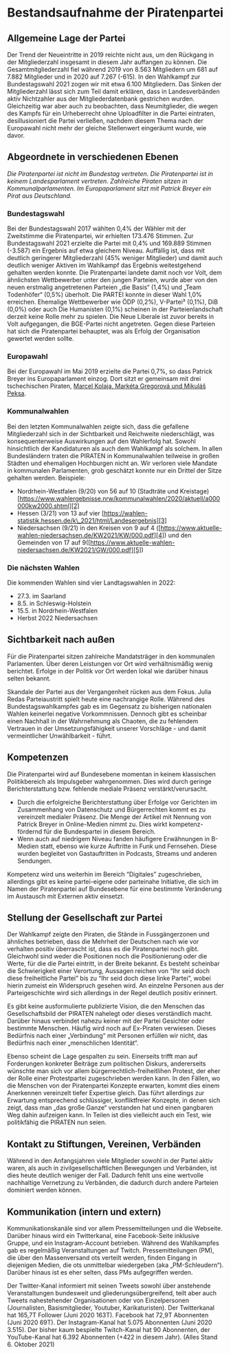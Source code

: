 # Bestandsaufnahme der Piratenpartei

## Allgemeine Lage der Partei

Der Trend der Neueintritte in 2019 reichte nicht aus, um den Rückgang in der Mitgliederzahl insgesamt in diesem Jahr auffangen zu können. Die Gesamtmitgliederzahl fiel während 2019 von 8.563 Mitgliedern um 681 auf 7.882 Mitglieder und in 2020 auf 7.267 (-615). In den Wahlkampf zur Bundestagswahl 2021 zogen wir mit etwa 6.100 Mitgliedern. Das Sinken der Mitgliederzahl lässt sich zum Teil damit erklären, dass in Landesverbänden aktiv Nichtzahler aus der Mitgliederdatenbank gestrichen wurden. Gleichzeitig war aber auch zu beobachten, dass Neumitglieder, die wegen des Kampfs für ein Urheberrecht ohne Uploadfilter in die Partei eintraten, desillusioniert die Partei verließen, nachdem diesem Thema nach der Europawahl nicht mehr der gleiche Stellenwert eingeräumt wurde, wie davor.

## Abgeordnete in verschiedenen Ebenen

_Die Piratenpartei ist nicht im Bundestag vertreten. Die Piratenpartei ist in keinem Landesparlament vertreten. Zahlreiche Piraten sitzen in Kommunalparlamenten. Im Europaparlament sitzt mit Patrick Breyer ein Pirat aus Deutschland._

### Bundestagswahl
Bei der Bundestagswahl 2017 wählten 0,4% der Wähler mit der Zweitstimme die Piratenpartei, wir erhielten 173.476 Stimmen. Zur Bundestagswahl 2021 erzielte die Partei mit 0,4% und 169.889 Stimmen (-3.587) ein Ergebnis auf etwa gleichem Niveau. Auffällig ist, dass mit deutlich geringerer Mitgliederzahl (45% weniger Mitglieder) und damit auch deutlich weniger Aktiven im Wahlkampf das Ergebnis weitestgehend gehalten werden konnte. 
Die Piratenpartei landete damit noch vor Volt, dem ähnlichsten Wettbewerber unter den jungen Parteien, wurde aber von den neuen erstmalig angetretenen Parteien „die Basis“ (1,4%) und „Team Todenhöfer“ (0,5%) überholt. Die PARTEI konnte in dieser Wahl 1,0% erreichen. 
Ehemalige Wettbewerber wie ÖDP (0,2%), V-Partei³ (0,1%), DiB (0,0%) oder auch Die Humanisten (0,1%) scheinen in der Parteienlandschaft derzeit keine Rolle mehr zu spielen. Die Neue Liberale ist zuvor bereits in Volt aufgegangen, die BGE-Partei nicht angetreten. Gegen diese Parteien hat sich die Piratenpartei behauptet, was als Erfolg der Organisation gewertet werden sollte.

### Europawahl
Bei der Europawahl im Mai 2019 erzielte die Partei 0,7%, so dass Patrick Breyer ins Europaparlament einzog. Dort sitzt er gemeinsam mit drei tschechischen Piraten, [Marcel Kolaja, Markéta Gregorová und Mikuláš Peksa][1].

### Kommunalwahlen
Bei den letzten Kommunalwahlen zeigte sich, dass die gefallene Mitgliederzahl sich in der Sichtbarkeit und Reichweite niederschlägt, was konsequenterweise Auswirkungen auf den Wahlerfolg hat. Sowohl hinsichtlich der Kandidaturen als auch dem Wahlkampf als solchem. In allen Bundesländern traten die PIRATEN in Kommunalwahlen teilweise in großen Städten und ehemaligen Hochburgen nicht an. Wir verloren viele Mandate in kommunalen Parlamenten, grob geschätzt konnte nur ein Drittel der Sitze gehalten werden. 
Beispiele:
* Nordrhein-Westfalen (9/20) von 56 auf 10 (Stadträte und Kreistage)[https://www.wahlergebnisse.nrw/kommunalwahlen/2020/aktuell/a000000kw2000.shtml][2]
* Hessen (3/21) von 13 auf vier [https://wahlen-statistik.hessen.de/k\_2021/html/Landesergebnis][3]
* Niedersachsen (9/21) in den Kreisen von 9 auf 4 ([https://www.aktuelle-wahlen-niedersachsen.de/KW2021/KW/000.pdf][4]) und den Gemeinden von 17 auf 9([https://www.aktuelle-wahlen-niedersachsen.de/KW2021/GW/000.pdf][5])
### Die nächsten Wahlen
Die kommenden Wahlen sind vier Landtagswahlen in 2022:
- 27.3. im Saarland
- 8.5. in Schleswig-Holstein
- 15.5. in Nordrhein-Westfalen
- Herbst 2022 Niedersachsen  

## Sichtbarkeit nach außen

Für die Piratenpartei sitzen zahlreiche Mandatsträger in den kommunalen Parlamenten. Über deren Leistungen vor Ort wird verhältnismäßig wenig berichtet. Erfolge in der Politik vor Ort werden lokal wie darüber hinaus selten bekannt.

Skandale der Partei aus der Vergangenheit rücken aus dem Fokus. Julia Redas Parteiaustritt spielt heute eine nachrangige Rolle. Während des Bundestagswahlkampfes gab es im Gegensatz zu bisherigen nationalen Wahlen keinerlei negative Vorkommnissen. Dennoch gibt es scheinbar einen Nachhall in der Wahrnehmung als Chaoten, die zu fehlendem Vertrauen in der Umsetzungsfähigkeit unserer Vorschläge - und damit vermeintlicher Unwählbarkeit - führt. 

## Kompetenzen

Die Piratenpartei wird auf Bundesebene momentan in keinem klassischen Politikbereich als Impulsgeber wahrgenommen. Dies wird durch geringe Berichterstattung bzw. fehlende mediale Präsenz verstärkt/verursacht.

- Durch die erfolgreiche Berichterstattung über Erfolge vor Gerichten im Zusammenhang von Datenschutz und Bürgerrechten kommt es zu vereinzelt medialer Präsenz. Die Menge der Artikel mit Nennung von Patrick Breyer in Online-Medien nimmt zu.  Dies wirkt kompetenz-fördernd für die Bundespartei in diesem Bereich.
- Wenn auch auf niedrigem Niveau fanden häufigere Erwähnungen in B-Medien statt, ebenso wie kurze Auftritte in Funk und Fernsehen. Diese wurden begleitet von Gastauftritten in Podcasts, Streams und anderen Sendungen.

Kompetenz wird uns weiterhin im Bereich “Digitales” zugeschrieben, allerdings gibt es keine partei-eigene oder parteinahe Initiative, die sich im Namen der Piratenpartei auf Bundesebene für eine bestimmte Veränderung im Austausch mit Externen aktiv einsetzt.

## Stellung der Gesellschaft zur Partei

Der Wahlkampf zeigte den Piraten, die Stände in Fussgängerzonen und ähnliches betrieben, dass die Mehrheit der Deutschen nach wie vor verhalten positiv überrascht ist, dass es die Piratenpartei noch gibt. Gleichwohl sind weder die Positionen noch die Positionierung oder die Werte, für die die Partei eintritt, in der Breite bekannt. Es besteht scheinbar die Schwierigkeit einer Verortung, Aussagen reichen von “Ihr seid doch diese freiheitliche Partei” bis zu “Ihr seid doch diese linke Partei”, wobei hierin zumeist ein Widerspruch gesehen wird. An einzelne Personen aus der Parteigeschichte wird sich allerdings in der Regel deutlich positiv erinnert.

Es gibt keine ausformulierte publizierte Vision, die den Menschen das Gesellschaftsbild der PIRATEN nahelegt oder dieses verständlich macht. Darüber hinaus verbindet nahezu keiner mit der Partei Gesichter oder bestimmte Menschen. Häufig wird noch auf Ex-Piraten verwiesen. Dieses Bedürfnis nach einer „Verbindung“ mit Personen erfüllen wir nicht, das Bedürfnis nach einer „menschlichen Identität“.

Ebenso scheint die Lage gespalten zu sein. Einerseits trifft man auf Forderungen konkreter Beiträge zum politischen Diskurs, andererseits wünschte man sich vor allem bürgerrechtlich-freiheitlihen Protest, der eher der Rolle einer Protestpartei zugeschrieben werden kann. 
In den Fällen, wo die Menschen von der Piratenpartei Konzepte erwarten, kommt dies einem Anerkennen vereinzelt tiefer Expertise gleich. Das führt allerdings zur Erwartung entsprechend schlüssiger, konfliktfreier Konzepte, in denen sich zeigt, dass man „das große Ganze“ verstanden hat und einen gangbaren Weg dahin aufzeigen kann. In Teilen ist dies vielleicht auch ein Test, wie politikfähig die PIRATEN nun seien.

## Kontakt zu Stiftungen, Vereinen, Verbänden

Während in den Anfangsjahren viele Mitglieder sowohl in der Partei aktiv waren, als auch in zivilgesellschaftlichen Bewegungen und Verbänden, ist dies heute deutlich weniger der Fall. Dadurch fehlt uns eine wertvolle nachhaltige Vernetzung zu Verbänden, die dadurch durch andere Parteien dominiert werden können.

## Kommunikation \(intern und extern\)

Kommunikationskanäle sind vor allem Pressemitteilungen und die Webseite. Darüber hinaus wird ein Twitterkanal, eine Facebook-Seite inklusive Gruppe, und ein Instagram-Account betrieben. Während des Wahlkampfes gab es regelmäßig Veranstaltungen auf Twitch. Pressemitteilungen \(PM\), die über den Massenversand ots verteilt werden, finden Eingang in diejenigen Medien, die ots unmittelbar wiedergeben \(aka „PM-Schleudern“\). Darüber hinaus ist es eher selten, dass PMs aufgegriffen werden.

Der Twitter-Kanal informiert mit seinen Tweets sowohl über anstehende Veranstaltungen bundesweit und gliederungsübergreifend, teilt aber auch Tweets nahestehender Organisationen oder von Einzelpersonen \(Journalisten, Basismitglieder, Youtuber, Karikaturisten\). Der Twitterkanal hat 165,7T Follower (Juni 2020 163T). Facebook hat 72,9T Abonnenten (Juni 2020 69T). Der Instagram-Kanal hat 5.075 Abonnenten (Juni 2020 3.515). Der bisher kaum bespielte Twitch-Kanal hat 90 Abonnenten, der YouTube-Kanal hat 6.392 Abonnenten (+422 in diesem Jahr). \(Alles Stand 6. Oktober 2021\)


[1]:	https://www.piratenpartei.de/2019/06/27/diese-vier-piraten-sind-in-das-europaparlament-eingezogen/
[2]:	https://www.wahlergebnisse.nrw/kommunalwahlen/2020/aktuell/a000000kw2000.shtml
[3]:	https://wahlen-statistik.hessen.de/k_2021/html/Landesergebnis
[4]:	https://www.aktuelle-wahlen-niedersachsen.de/KW2021/KW/000.pdf
[5]:	https://www.aktuelle-wahlen-niedersachsen.de/KW2021/GW/000.pdf